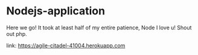 # Nodejs-application
Here we go! It took at least half of my entire patience, Node I love u! Shout out php.

link: https://agile-citadel-41004.herokuapp.com
